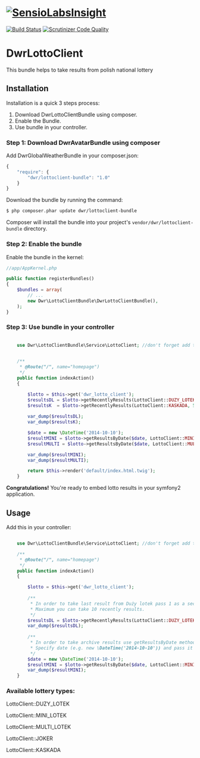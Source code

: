 [![SensioLabsInsight](https://insight.sensiolabs.com/projects/b6a05abf-5bc5-4c90-befa-4adbc93ec11d/big.png)](https://insight.sensiolabs.com/projects/b6a05abf-5bc5-4c90-befa-4adbc93ec11d)
======================
[![Build Status](https://travis-ci.org/dariuszwrzesien/DwrLottoClientBundle.svg?branch=master)](https://travis-ci.org/dariuszwrzesien/DwrLottoClientBundle)
[![Scrutinizer Code Quality](https://scrutinizer-ci.com/g/dariuszwrzesien/DwrLottoClientBundle/badges/quality-score.png?b=master)](https://scrutinizer-ci.com/g/dariuszwrzesien/DwrLottoClientBundle/?branch=master)

# **DwrLottoClient**

This bundle helps to take results from polish national lottery

## **Installation**

Installation is a quick 3 steps process:

1. Download DwrLottoClientBundle using composer.
2. Enable the Bundle.
3. Use bundle in your controller.

### Step 1: Download DwrAvatarBundle using composer

Add DwrGlobalWeatherBundle in your composer.json:

``` js
{
    "require": {
        "dwr/lottoclient-bundle": "1.0"
    }
}
```

Download the bundle by running the command:

``` bash
$ php composer.phar update dwr/lottoclient-bundle
```

Composer will install the bundle into your project's `vendor/dwr/lottoclient-bundle` directory.

### Step 2: Enable the bundle

Enable the bundle in the kernel:

``` php
//app/AppKernel.php

public function registerBundles()
{
    $bundles = array(
        // ...
        new Dwr\LottoClientBundle\DwrLottoClientBundle(),
    );
}
```

### Step 3: Use bundle in your controller

``` php
    
    use Dwr\LottoClientBundle\Service\LottoClient; //don't forget add this line above class declaration
   

    /**
     * @Route("/", name="homepage")
     */
    public function indexAction()
    {

        $lotto = $this->get('dwr_lotto_client');
        $resultsDL = $lotto->getRecentlyResults(LottoClient::DUZY_LOTEK, 1); //takes last result from Duży lotek
        $resultsK  = $lotto->getRecentlyResults(LottoClient::KASKADA, 5); //takes 5 recently results from Kaskada
        
        var_dump($resultsDL);
        var_dump($resultsK);

        $date = new \DateTime('2014-10-10');
        $resultMINI = $lotto->getResultsByDate($date, LottoClient::MINI_LOTEK, 2); //takes 2 recently results from giving date for Mini Lotek
        $resultMULTI = $lotto->getResultsByDate($date, LottoClient::MULTI_LOTEK, 3); //takes 3 recently results from giving date for Multi Lotek

        var_dump($resultMINI);
        var_dump($resultMULTI);

        return $this->render('default/index.html.twig');
    }

```

**Congratulations!** You're ready to embed lotto results in your symfony2 application.

## **Usage**

Add this in your controller:

``` php

    use Dwr\LottoClientBundle\Service\LottoClient; //don't forget add this line above class declaration

    /**
     * @Route("/", name="homepage")
     */
    public function indexAction()
    {

        $lotto = $this->get('dwr_lotto_client');
        
        /**
         * In order to take last result from Duży lotek pass 1 as a second argument for getRecentlyResults method.
         * Maximum you can take 10 recently results.
         */
        $resultsDL = $lotto->getRecentlyResults(LottoClient::DUZY_LOTEK, 1);
        var_dump($resultsDL); 
        
        /**
         * In order to take archive results use getResultsByDate method.
         * Specify date (e.g. new \DateTime('2014-10-10')) and pass it as first argument.
         */
        $date = new \DateTime('2014-10-10');
        $resultMINI = $lotto->getResultsByDate($date, LottoClient::MINI_LOTEK, 2);
        var_dump($resultMINI);
    }

```

### **Available lottery types:**

LottoClient::DUZY_LOTEK

LottoClient::MINI_LOTEK

LottoClient::MULTI_LOTEK

LottoClient::JOKER

LottoClient::KASKADA 
